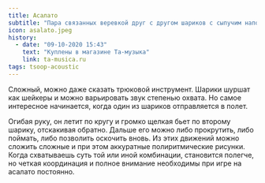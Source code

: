 ```yaml
---
title: Асалато
subtitle: "Пара связанных веревкой друг с другом шариков с сыпучим наполнителем"
icon: asalato.jpeg
history:
  - date: "09-10-2020 15:43"
    text: "Куплены в магазине Та-музыка"
    link: ta-musica.ru
tags: tsoop-acoustic
---
```


Сложный, можно даже сказать трюковой инструмент. Шарики шуршат как шейкеры и можно варьировать звук степенью охвата. Но самое интересное начинается, когда один из шариков отправляется в полет.

Огибая руку, он летит по кругу и громко щелкая бьет по второму шарику, отскакивая обратно. Дальше его можно либо прокрутить, либо поймать, либо позволить оскочить вновь. Из этих движений можно сложить сложные и при этом аккуратные полиритмические рисунки. Когда схватываешь суть той или иной комбинации, становится полегче, но четкая координация и полное внимание необходимы при игре на асалато постоянно.
